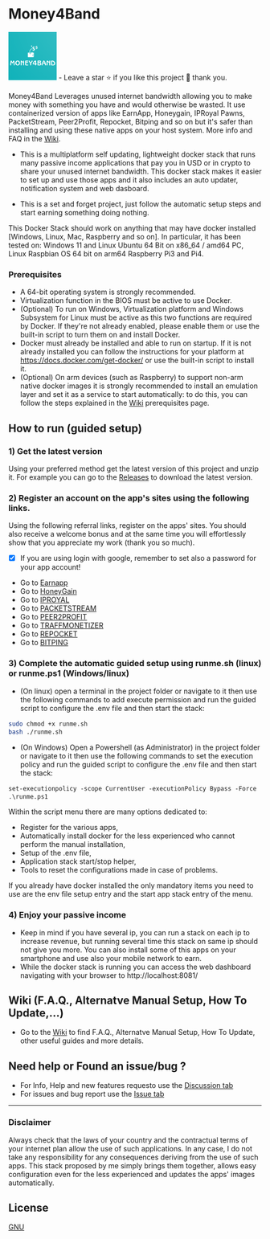 # Money4Band
<img src="./.resources/.assets/M4B_logo_small.png?raw=true" width="96"> - Leave a star ⭐ if you like this project 🙂 thank you.

Money4Band Leverages unused internet bandwidth allowing you to make money with something you have and would otherwise be wasted. It use containerized version of apps like EarnApp, Honeygain, IPRoyal Pawns, PacketStream, Peer2Profit, Repocket, Bitping and so on but it's safer than installing and using these native apps on your host system. More info and FAQ in the [Wiki](https://github.com/MRColorR/money4band/wiki).

- This is a multiplatform self updating, lightweight docker stack that runs many passive income applications that pay you in USD or in crypto to share your unused internet bandwidth. This docker stack makes it easier to set up and use those apps and it also includes an auto updater, notification system and web dasboard.

- This is a set and forget project, just follow the automatic setup steps and start earning something doing nothing.

This Docker Stack should work on anything that may have docker installed [Windows, Linux, Mac, Raspberry and so on]. In particular, it has been tested on: Windows 11 and Linux Ubuntu 64 Bit on x86_64 / amd64 PC, Linux Raspbian OS 64 bit on arm64 Raspberry Pi3 and Pi4.


### Prerequisites
- A 64-bit operating system is strongly recommended.
- Virtualization function in the BIOS must be active to use Docker.
- (Optional) To run on Windows, Virtualization platform and Windows Subsystem for Linux must be active as this two functions are required by Docker. If they're not already enabled, please enable them or use the built-in script to turn them on and install Docker.
- Docker must already be installed and able to run on startup. If it is not already installed you can follow the instructions for your platform at https://docs.docker.com/get-docker/ or use the built-in script to install it.
- (Optional) On arm devices (such as Raspberry) to support non-arm native docker images it is strongly recommended to install an emulation layer and set it as a service to start automatically: to do this, you can follow the steps explained in the [Wiki](https://github.com/MRColorR/money4band/wiki) prerequisites page.
## How to run (guided setup)
### 1) Get the latest version
Using your preferred method get the latest version of this project and unzip it.
For example you can go to the [Releases](https://github.com/MRColorR/money4band/releases) to download the latest version.
### 2) Register an account on the app's sites using the following links.
Using the following referral links, register on the apps' sites. You should also receive a welcome bonus and at the same time you will effortlessly show that you appreciate my work (thank you so much).
- [x] If you are using login with google, remember to set also a password for your app account!
- Go to [Earnapp](https://earnapp.com/i/3zulx7k)
- Go to [HoneyGain](https://r.honeygain.me/MINDL15721)
- Go to [IPROYAL](https://pawns.app?r=MiNe)
- Go to [PACKETSTREAM](https://packetstream.io/?psr=3zSD)
- Go to [PEER2PROFIT](https://p2pr.me/165849012262da8d0aa13c8)
- Go to [TRAFFMONETIZER](https://traffmonetizer.com/?aff=366499)
- Go to [REPOCKET](https://link.repocket.co/hr8i)
- Go to [BITPING](https://app.bitping.com?r=qm7mIuX3)

### 3) Complete the automatic guided setup using runme.sh (linux) or runme.ps1 (Windows/linux)
* (On linux) open a terminal in the project folder or navigate to it then use the following commands to add execute permission and run the guided script to configure the .env file and then start the stack:
```bash
sudo chmod +x runme.sh
bash ./runme.sh
```

* (On Windows) Open a Powershell (as Administrator) in the project folder or navigate to it then use the following commands to set the execution policy and run the guided script to configure the .env file and then start the stack:
```pwsh
set-executionpolicy -scope CurrentUser -executionPolicy Bypass -Force
.\runme.ps1
```

Within the script menu there are many options dedicated to:
- Register for the various apps,
- Automatically install docker for the less experienced who cannot perform the manual installation,
- Setup of the .env file,
- Application stack start/stop helper,
- Tools to reset the configurations made in case of problems.

If you already have docker installed the only mandatory items you need to use are the env file setup entry and the start app stack entry of the menu.

### 4) Enjoy your passive income

- Keep in mind if you have several ip, you can run a stack on each ip to increase revenue, but running several time this stack on same ip should not give you more. You can also install some of this apps on your smartphone and use also your mobile network to earn.  
- While the docker stack is running you can access the web dashboard navigating with your browser to http://localhost:8081/

## Wiki (F.A.Q., Alternatve Manual Setup, How To Update,...)

* Go to the [Wiki](https://github.com/MRColorR/money4band/wiki) to find F.A.Q., Alternatve Manual Setup, How To Update, other useful guides and more details.



## Need help or Found an issue/bug ? 
- For Info, Help and new features requesto use the [Discussion tab](https://github.com/MRColorR/money4band/discussions)
- For issues and bug report use the [Issue tab](https://github.com/MRColorR/money4band/issues)

---

### Disclaimer
Always check that the laws of your country and the contractual terms of your internet plan allow the use of such applications. In any case, I do not take any responsibility for any consequences deriving from the use of such apps. This stack proposed by me simply brings them together, allows easy configuration even for the less experienced and updates the apps' images automatically. 

## License
[GNU](https://www.gnu.org/licenses/gpl-3.0.html)
